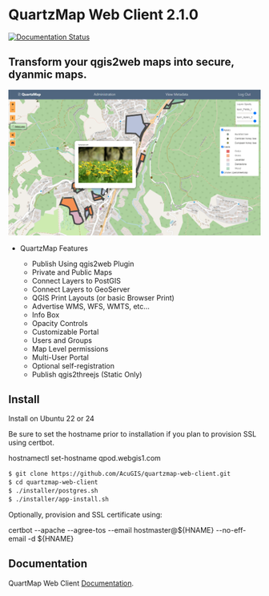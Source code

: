 # QuartzMap Web Client 2.1.0

[![Documentation Status](https://readthedocs.org/projects/quartzmap/badge/?version=latest)](https://quartzmap.docs.acugis.com/en/latest/?badge=latest)



## Transform your qgis2web maps into secure, dyanmic maps.

![QuartzMap](QuartzMap-Main.png)


- QuartzMap Features

	- Publish Using qgis2web Plugin
	- Private and Public Maps
	- Connect Layers to PostGIS
	- Connect Layers to GeoServer
	- QGIS Print Layouts (or basic Browser Print)
	- Advertise WMS, WFS, WMTS, etc...	
	- Info Box
	- Opacity Controls
	- Customizable Portal
	- Users and Groups
	- Map Level permissions
	- Multi-User Portal
 	- Optional self-registration
	- Publish qgis2threejs (Static Only)

## Install
Install on Ubuntu 22 or 24

Be sure to set the hostname prior to installation if you plan to provision SSL using certbot.

hostnamectl set-hostname qpod.webgis1.com

```bash
$ git clone https://github.com/AcuGIS/quartzmap-web-client.git
$ cd quartzmap-web-client
$ ./installer/postgres.sh
$ ./installer/app-install.sh
```


 Optionally, provision and SSL certificate using:

 certbot --apache --agree-tos --email hostmaster@${HNAME} --no-eff-email -d ${HNAME}
	
## Documentation

QuartMap Web Client [Documentation](https://quartzmap.docs.acugis.com).
